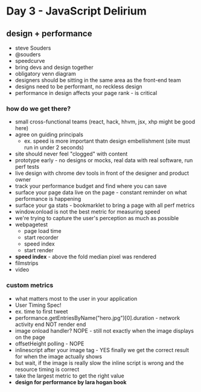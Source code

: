 # Day 3 - JavaScript Delirium

## design + performance

- steve Souders
- @souders
- speedcurve
- bring devs and design together
- obligatory venn diagram
- designers should be sitting in the same area as the front-end team
- designs need to be performant, no reckless design
- performance in design affects your page rank - is critical

### how do we get there?

- small cross-functional teams (react, hack, hhvm, jsx, xhp might be good here)
- agree on guiding principals
    - ex. speed is more important thatn design embellishment (site must run in under 2 seconds)
- site should never feel "clogged" with content
- prototype early - no designs or mocks, real data with real software, run perf tests
- live design with chrome dev tools in front of the designer and product owner
- track your performance budget and find where you can save
- surface your page data live on the page - constant reminder on what performance is happening
- surface your ga stats - bookmarklet to bring a page with all perf metrics
- window.onload is not the best metric for measuring speed
- we're trying to capture the user's perception as much as possible
- webpagetest
    - page load time
    - start recorder
    - speed index
    - start render
- **speed index** - above the fold median pixel was rendered
- filmstrips
- video

### custom metrics

- what matters most to the user in your application
- User Timing Spec!
- ex. time to first tweet
- performance.getEntriesByName("hero.jpg")[0].duration - network activity end NOT render end
- image onload handler? NOPE - still not exactly when the image displays on the page
- offsetHeight polling - NOPE
- inlinescript after your image tag - YES finally we get the correct result for when the image actually shows
- but wait, if the image is really slow the inline script is wrong and the resource timing is correct
- take the largest metric to get the right value
- **design for performance by lara hogan book**







































